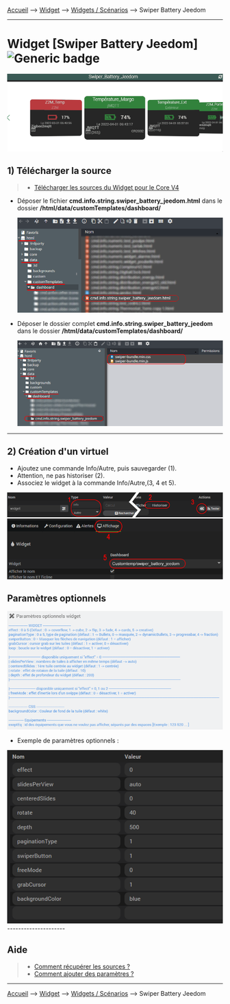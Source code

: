
<a href="{{site.url}}/documentation">Accueil</a> --> <a href="{{site.url}}/documentation/{{site.widget}}">Widget</a> --> <a href="{{site.url}}/documentation/{{site.widget}}/fr_FR/widget_scenario">Widgets / Scénarios</a> --> Swiper Battery Jeedom

------------

# Widget [Swiper Battery Jeedom] ![Generic badge](https://img.shields.io/badge/Version-4.4%20Full%20JS-green.svg)

<img src="../../../images/swiper_battery_jeedom/capture1.gif" alt="Swiper Battery Jeedom" />

## 1) Télécharger la source

> - [Télécharger les sources du Widget pour le Core V4]({{site.url_git}}/WIDGET_cmd.info.sting.swiper_battery_jeedom)

- Déposer le fichier <b>cmd.info.string.swiper_battery_jeedom.html</b> dans le dossier <b>/html/data/customTemplates/dashboard/</b>

  <img src="../../../images/swiper_battery_jeedom/capture3.png" alt="Téléchargement du widget" />

- Déposer le dossier complet <b>cmd.info.string.swiper_battery_jeedom</b> dans le dossier <b>/html/data/customTemplates/dashboard/</b>

  <img src="../../../images/swiper_battery_jeedom/capture4.png" alt="Téléchargement du widget" />
------------------------

## 2) Création d'un virtuel

- Ajoutez une commande Info/Autre, puis sauvegarder (1).
- Attention, ne pas historiser (2).
- Associez le widget à la commande Info/Autre,(3, 4 et 5).

<img src="../../../images/swiper_battery_jeedom/installation_virtuel2.png" alt="Virtuel 1" />
<img src="../../../images/swiper_battery_jeedom/installation_virtuel3.png" alt="Virtuel 2" />


## Paramètres optionnels

<img src="../../../images/swiper_battery_jeedom/parametres.png" alt="Paramètre 1" />

- Exemple de paramètres optionnels :

<img src="../../../images/swiper_battery_jeedom/installation_virtuel4.png" alt="Paramètre 2" />
---------------------

## Aide
> - [Comment récupérer les sources ?]({{site.url}}/documentation/{{site.help}}/fr_FR/download)
> - [Comment ajouter des paramètres ?]({{site.url}}/documentation/{{site.help}}/fr_FR/application)

-------------------

<a href="{{site.url}}/documentation">Accueil</a> --> <a href="{{site.url}}/documentation/{{site.widget}}">Widget</a> --> <a href="{{site.url}}/documentation/{{site.widget}}/fr_FR/widget_scenario">Widgets / Scénarios</a> --> Swiper Battery Jeedom
